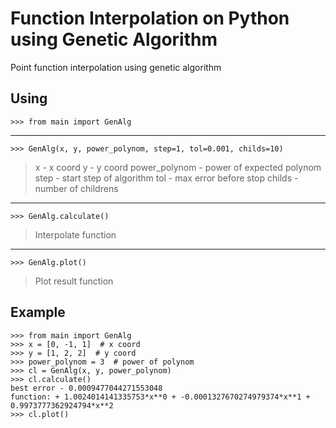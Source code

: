 # Function Interpolation on Python using Genetic Algorithm

Point function interpolation using genetic algorithm

## Using
```
>>> from main import GenAlg
```
-----
```
>>> GenAlg(x, y, power_polynom, step=1, tol=0.001, childs=10)
```
> x - x coord
> y - y coord
> power_polynom - power of expected polynom
> step - start step of algorithm
> tol - max error before stop
> childs - number of childrens

-----
```
>>> GenAlg.calculate()
```
> Interpolate function
-----
```
>>> GenAlg.plot()
```
> Plot result function

## Example
```
>>> from main import GenAlg
>>> x = [0, -1, 1]  # x coord
>>> y = [1, 2, 2]  # y coord
>>> power_polynom = 3  # power of polynom
>>> cl = GenAlg(x, y, power_polynom)
>>> cl.calculate()
best error - 0.0009477044271553048
function: + 1.0024014141335753*x**0 + -0.0001327670274979374*x**1 + 0.9973777362924794*x**2 
>>> cl.plot()
```
